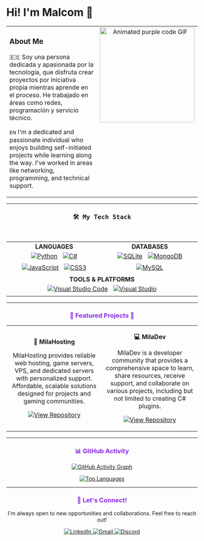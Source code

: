 # Hi! I'm Malcom 👋

<table align="center" border="0" cellpadding="0" cellspacing="0">
  <tr valign="top">
    <td width="50%">
      <h3>About Me</h3>
      <p>
        🇪🇸 Soy una persona dedicada y apasionada por la tecnología, que disfruta crear proyectos por iniciativa propia mientras aprende en el proceso. He trabajado en áreas como redes, programación y servicio técnico.

ᴇɴ I'm a dedicated and passionate individual who enjoys building self-initiated projects while learning along the way. I've worked in areas like networking, programming, and technical support.
      </p>
    </td>
    <td width="50%" align="center">
      <img src="https://milahosting.com/isMila.gif" width="250" alt="Animated purple code GIF"/>
    </td>
  </tr>
</table>

---

<h3 align="center"><samp>🛠️ My Tech Stack</samp></h3>
<br>

<table width="100%" align="center">
 <tr>
    <td align="center" width="50%">
        <strong>LANGUAGES</strong><br>
        <a href="https://www.python.org" target="_blank"><img style="margin: 5px;" src="https://img.shields.io/badge/Python-3776AB?style=for-the-badge&logo=python&logoColor=white" alt="Python"/></a>
        <a href="https://docs.microsoft.com/en-us/dotnet/csharp/" target="_blank"><img style="margin: 5px;" src="https://img.shields.io/badge/C%23-934B8E?style=for-the-badge&logo=c-sharp&logoColor=white" alt="C#"/></a>
        <a href="https://developer.mozilla.org/en-US/docs/Web/JavaScript" target="_blank"><img style="margin: 5px;" src="https://img.shields.io/badge/JavaScript-F7DF1E?style=for-the-badge&logo=javascript&logoColor=black" alt="JavaScript"/></a>
        <a href="https://www.w3.org/Style/CSS/Overview.en.html" target="_blank"><img style="margin: 5px;" src="https://img.shields.io/badge/CSS3-1572B6?style=for-the-badge&logo=css3&logoColor=white" alt="CSS3"/></a>
    </td>
    <td align="center" width="50%">
        <strong>DATABASES</strong><br>
        <a href="https://www.sqlite.org/" target="_blank"><img style="margin: 5px;" src="https://img.shields.io/badge/SQLite-003B57?style=for-the-badge&logo=sqlite&logoColor=white" alt="SQLite"/></a>
        <a href="https://www.mongodb.com/" target="_blank"><img style="margin: 5px;" src="https://img.shields.io/badge/MongoDB-47A248?style=for-the-badge&logo=mongodb&logoColor=white" alt="MongoDB"/></a>
        <a href="https://www.mysql.com/" target="_blank"><img style="margin: 5px;" src="https://img.shields.io/badge/MySQL-4479A1?style=for-the-badge&logo=mysql&logoColor=white" alt="MySQL"/></a>
    </td>
 </tr>
 <tr>
    <td align="center" colspan="2">
        <strong>TOOLS & PLATFORMS</strong><br>
        <a href="https://code.visualstudio.com/" target="_blank"><img style="margin: 5px;" src="https://img.shields.io/badge/VS_Code-007ACC?style=for-the-badge&logo=visual-studio-code&logoColor=white" alt="Visual Studio Code"/></a>
        <a href="https://visualstudio.microsoft.com/" target="_blank"><img style="margin: 5px;" src="https://img.shields.io/badge/Visual_Studio-5C2D91?style=for-the-badge&logo=visual-studio&logoColor=white" alt="Visual Studio"/></a>
    </td>
 </tr>
</table>

---

### <p align="center" style="color: #8A2BE2;">💜 Featured Projects 💜</p>

<table border="0" align="center" cellpadding="10" cellspacing="10">
<tr border="0">
<td width="50%" align="center">
  <p align="center">
    <b>🚀 MilaHosting</b>
  </p>
  <p align="center">
    MilaHosting provides reliable web hosting, game servers, VPS, and dedicated servers with personalized support. Affordable, scalable solutions designed for projects and gaming communities.
  </p>
  <p align="center">
    <a href="https://milahosting.com/en/" target="_blank">
      <img src="https://img.shields.io/badge/View%20Repository-4B0082?style=for-the-badge&logo=github&logoColor=white" alt="View Repository"/>
    </a>
  </p>
</td>
<td width="50%" align="center">
  <p align="center">
    <b>💻 MilaDev</b>
  </p>
  <p align="center">
    MilaDev is a developer community that provides a comprehensive space to learn, share resources, receive support, and collaborate on various projects, including but not limited to creating C# plugins.
  </p>
  <p align="center">
    <a href="https://discord.gg/p6krk7sNfn" target="_blank">
      <img src="https://img.shields.io/badge/View%20Repository-4B0082?style=for-the-badge&logo=github&logoColor=white" alt="View Repository"/>
    </a>
  </p>
</td>
</tr>
</table>

---

### <p align="center" style="color: #8A2BE2;">📊 GitHub Activity</p>

<p align="center">
  <a href="https://github.com/isMila">
    <img src="https://github-readme-activity-graph.vercel.app/graph?username=isMila&bg_color=161B22&color=BD93F9&line=BD93F9&point=FFFFFF&area=true&hide_border=true" alt="GitHub Activity Graph" />
  </a>
</p>
<p align="center">
  <a href="https://github.com/isMila">
    <img src="https://github-readme-stats.vercel.app/api/top-langs/?username=isMila&layout=compact&theme=dracula&border_color=8A2BE2" alt="Top Languages"/>
  </a>
</p>

---

### <p align="center" style="color: #8A2BE2;">💬 Let's Connect!</p>

<p align="center">
  I'm always open to new opportunities and collaborations. Feel free to reach out!
</p>

<p align="center">
  <a href="" target="_blank">
    <img src="https://img.shields.io/badge/LinkedIn-0077B5?style=for-the-badge&logo=linkedin&logoColor=white" alt="LinkedIn"/>
  </a>
  <a href="mailto:cmalcom541@gmail.com">
    <img src="https://img.shields.io/badge/Gmail-D14836?style=for-the-badge&logo=gmail&logoColor=white" alt="Gmail"/>
  </a>
  <a href="https://discord.com/users/ewmilanesa" target="_blank">
    <img src="https://img.shields.io/badge/Discord-5865F2?style=for-the-badge&logo=discord&logoColor=white" alt="Discord"/>
  </a>
</p>
